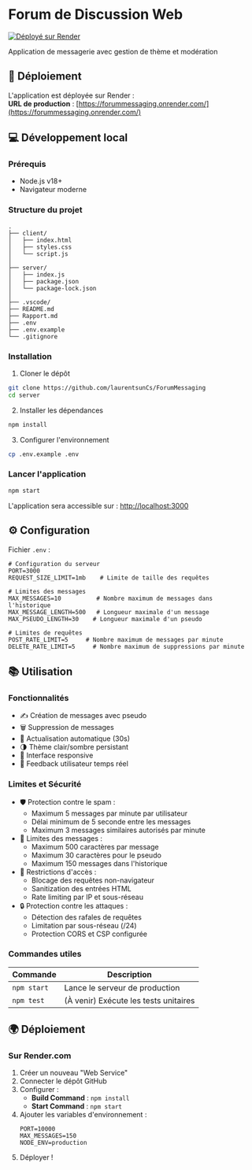 # Forum de Discussion Web

[![Déployé sur Render](https://img.shields.io/badge/Render-%46E3B7.svg?logo=render&logoColor=white)](https://forummessaging.onrender.com/)

Application de messagerie avec gestion de thème et modération

## 🚀 Déploiement

L'application est déployée sur Render :  
**URL de production** : [https://forummessaging.onrender.com/](https://forummessaging.onrender.com/)

## 💻 Développement local

### Prérequis
- Node.js v18+
- Navigateur moderne

### Structure du projet
```
.
├── client/
│   ├── index.html
│   ├── styles.css
│   └── script.js
│
├── server/
│   ├── index.js
│   ├── package.json
│   └── package-lock.json
│
├── .vscode/
├── README.md
├── Rapport.md
├── .env
├── .env.example
└── .gitignore
```

### Installation
1. Cloner le dépôt
```bash
git clone https://github.com/laurentsunCs/ForumMessaging
cd server
```

2. Installer les dépendances
```bash
npm install
```

3. Configurer l'environnement
```bash
cp .env.example .env
```

### Lancer l'application
```bash
npm start
```

L'application sera accessible sur : [http://localhost:3000](http://localhost:3000)

## ⚙️ Configuration

Fichier `.env` :
```env
# Configuration du serveur
PORT=3000
REQUEST_SIZE_LIMIT=1mb    # Limite de taille des requêtes

# Limites des messages
MAX_MESSAGES=10          # Nombre maximum de messages dans l'historique
MAX_MESSAGE_LENGTH=500   # Longueur maximale d'un message
MAX_PSEUDO_LENGTH=30    # Longueur maximale d'un pseudo

# Limites de requêtes
POST_RATE_LIMIT=5     # Nombre maximum de messages par minute
DELETE_RATE_LIMIT=5     # Nombre maximum de suppressions par minute
```

## 📚 Utilisation

### Fonctionnalités
- ✍️ Création de messages avec pseudo
- 🗑️ Suppression de messages
- 🔄 Actualisation automatique (30s)
- 🌗 Thème clair/sombre persistant
- 📱 Interface responsive
- 💬 Feedback utilisateur temps réel

### Limites et Sécurité
- 🛡️ Protection contre le spam :
  - Maximum 5 messages par minute par utilisateur
  - Délai minimum de 5 seconde entre les messages
  - Maximum 3 messages similaires autorisés par minute
- 📝 Limites des messages :
  - Maximum 500 caractères par message
  - Maximum 30 caractères pour le pseudo
  - Maximum 150 messages dans l'historique
- 🚫 Restrictions d'accès :
  - Blocage des requêtes non-navigateur
  - Sanitization des entrées HTML
  - Rate limiting par IP et sous-réseau
- 🔒 Protection contre les attaques :
  - Détection des rafales de requêtes
  - Limitation par sous-réseau (/24)
  - Protection CORS et CSP configurée

### Commandes utiles
| Commande | Description |
|----------|-------------|
| `npm start` | Lance le serveur de production |
| `npm test` | (À venir) Exécute les tests unitaires |

## 🌍 Déploiement

### Sur Render.com
1. Créer un nouveau "Web Service"
2. Connecter le dépôt GitHub
3. Configurer :
   - **Build Command** : `npm install`
   - **Start Command** : `npm start`
4. Ajouter les variables d'environnement :
   ```env
   PORT=10000
   MAX_MESSAGES=150
   NODE_ENV=production
   ```
5. Déployer !
